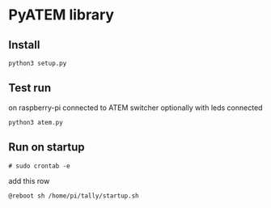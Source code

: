 # PyATEM library

## Install

    python3 setup.py

## Test run
on raspberry-pi connected to ATEM switcher optionally with leds connected

    python3 atem.py

## Run on startup

    # sudo crontab -e

add this row

    @reboot sh /home/pi/tally/startup.sh
